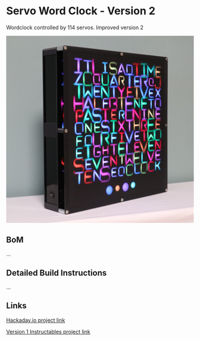 # Servo Word Clock - Version 2

Wordclock controlled by 114 servos. Improved version 2

![](clock.jpg)

## BoM
...

## Detailed Build Instructions
...

## Links
[Hackaday.io project link](https://hackaday.io/project/166546-servo-controlled-word-clock-v2)

[Version 1 Instructables project link](https://www.instructables.com/Word-Clock-Controlled-by-114-Servos/)